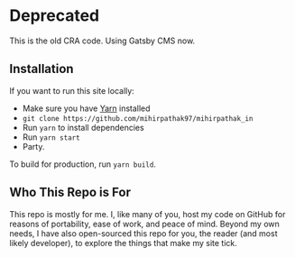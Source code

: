 # Deprecated

This is the old CRA code. Using Gatsby CMS now.

## Installation

If you want to run this site locally:

- Make sure you have [Yarn](https://yarnpkg.com/en/) installed
- `git clone https://github.com/mihirpathak97/mihirpathak_in`
- Run `yarn` to install dependencies
- Run `yarn start`
- Party.

To build for production, run `yarn build`.

## Who This Repo is For

This repo is mostly for me. I, like many of you, host my code on GitHub for reasons of portability, ease of work, and peace of mind. Beyond my own needs, I have also open-sourced this repo for you, the reader (and most likely developer), to explore the things that make my site tick.